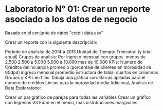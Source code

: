 # Laboratorio N° 01: Crear un reporte asociado a los datos de negocio

Basado en el conjunto de datos "credit data.csv"

Crear un reporte con la siguiente descripción:

Periodo de analisis: de 2014 a 2015
Unidad de Tiempo: Trimestral (y total anual)
Grupos de analisis: Por ingreso mensual con grupos.
menos de 2.500
2.500 a 5.000
5.000 a 10.000
mas de 10.000
KPIs:
Número de Créditos
delincuencia promedio (porcentaje de clientes en morosidad de 90dpd)
ingreso mensual promedio
Estructura de tabla:
cuartos en columnas
Grupos y KPIs en filas.
Dibuja una gráfica con:
Barras apiladas para el número de créditos
Líneas para la morosidad media
Adicional, Analisis de Data Exploratorio:

Crear un par gráfico de parejas para todas las variables
Crear un gráfico con Ingresos VS Edad en el medio, más distribuciones marginales
